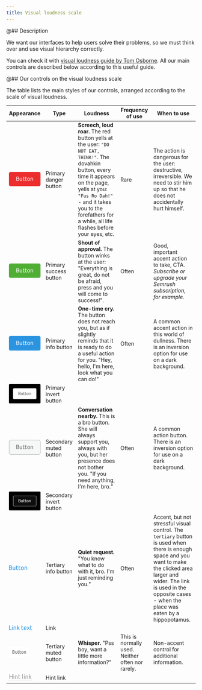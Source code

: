 ```yaml
---
title: Visual loudness scale
---
```


@## Description

We want our interfaces to help users solve their problems, so we must think over and use visual hierarchy correctly.

You can check it with [visual loudness guide by Tom Osborne](https://www.viget.com/articles/visual-loudness/). All our main controls are described below according to this useful guide.

@## Our controls on the visual loudness scale

The table lists the main styles of our controls, arranged according to the scale of visual loudness.

| Appearance                                 | Type                    | Loudness                                                                                                                                                                                                                                                           | Frequency of use                                 | When to use                                                                                                                                                                                                                                     |
| ------------------------------------------ | ----------------------- | ------------------------------------------------------------------------------------------------------------------------------------------------------------------------------------------------------------------------------------------------------------------ | ------------------------------------------------ | ----------------------------------------------------------------------------------------------------------------------------------------------------------------------------------------------------------------------------------------------- |
| ![danger button](static/button-1.png)      | Primary danger button   | **Screech, loud roar.** The red button yells at the user: `"DO NOT EAT, THINK!"`. The dovahkin button, every time it appears on the page, yells at you: `"Fus Ro Dah!"` - and it takes you to the forefathers for a while, all life flashes before your eyes, etc. | Rare                                             | The action is dangerous for the user: destructive, irreversible. We need to stir him up so that he does not accidentally hurt himself.                                                                                                          |
| ![success button](static/button-2.png)     | Primary success button  | **Shout of approval.** The button winks at the user: "Everything is great, do not be afraid, press and you will come to success!".                                                                                                                                 | Often                                            | Good, important accent action to take, CTA. _Subscribe or upgrade your Semrush subscription, for example._                                                                                                                                      |
| ![info button](static/button-3.png)        | Primary info button     | **One-time cry.** The button does not reach you, but as if slightly reminds that it is ready to do a useful action for you. "Hey, hello, I'm here, look what you can do!"                                                                                          | Often                                            | A common accent action in this world of dullness. There is an inversion option for use on a dark background.                                                                                                                                    |
| ![info invert button](static/button-4.png) | Primary invert button   |                                                                                                                                                                                                                                                                    |                                                  |                                                                                                                                                                                                                                                 |
| ![secondary button](static/button-5.png)   | Secondary muted button  | **Conversation nearby.** This is a bro button. She will always support you, always with you, but her presence does not bother you. "If you need anything, I'm here, bro."                                                                                          | Often                                            | A common action button. There is an inversion option for use on a dark background.                                                                                                                                                              |
| ![secondary button](static/button-6.png)   | Secondary invert button |                                                                                                                                                                                                                                                                    |                                                  |                                                                                                                                                                                                                                                 |
| ![tertiary button](static/button-7.png)    | Tertiary info button    | **Quiet request.** "You know what to do with it, bro. I'm just reminding you."                                                                                                                                                                                     | Often                                            | Accent, but not stressful visual control. The `tertiary` button is used when there is enough space and you want to make the clicked area larger and wider. The link is used in the opposite cases - when the place was eaten by a hippopotamus. |
| ![link example](static/link.png)           | Link                    |                                                                                                                                                                                                                                                                    |                                                  |                                                                                                                                                                                                                                                 |
| ![tertiary button](static/button-8.png)    | Tertiary muted button   | **Whisper.** "Pss boy, want a little more information?"                                                                                                                                                                                                            | This is normally used. Neither often nor rarely. | Non-accent control for additional information.                                                                                                                                                                                                  |
| ![hint link example](static/hint-link.png) | Hint link               |                                                                                                                                                                                                                                                                    |                                                  |                                                                                                                                                                                                                                                 |
